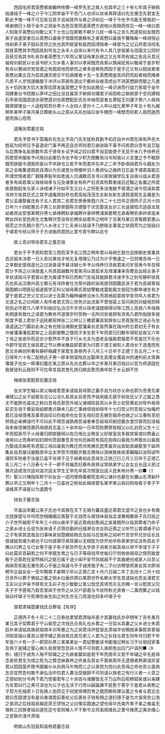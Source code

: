 <!-- { "loadSidebar": true } -->
　　西园毛府君英懋者故翰林修撰一峰罗先生之故人也其卒之三十有七年其子聮佩始谋铭于一峰之介子今江阴学谕干干吾门人也顷以状来再拜请曰先生惠念先君宜无靳此予惟一峰不可见矣见其子且闻其所与者之详如见一峰于今也予乌能无情哉初一峰谢病归卜隐于金牛之洞金牛去邑百里而逺英懋方逊地以居趋而徃见一峰一峰曰若人知我乎英懋曰何敢公天下士也公在斯敢不朝夕几杖一峰与之言久而遂契如友既而弟子自逺至者日众英懋曰盍我乎馆既而裹粮有乏者英懋曰盍我乎饔飱每一峰讲授必侍如弟子弟子固曰吾师之执也其所居室有扁西园清隐者一峰甞为之记云府君讳彻毛其姓英懋其字西园其别号吉之永丰人自宋以来代有令人其几世祖某与信国文公同时且获交焉其书札有存者英懋生六年而父某没母某氏继之又五年而有祖之丧且夭其兄祖母刘躬抚以长读书好义为乡善人事刘以孝闻既而丧焉以慎闻祀焉以敬闻于是岁积有余以惠闻宗党皆德之有图其地而欲伤之者多逊弗免西园于是乎迁又有以税役累者英懋出粟五百为偿其逋天顺壬午饥病瘴者十无一生英懋周旋其间药而起者棺而掩者凡若干人岁悯道暍屋于冲济以茶粥有道出宁都岭谷峻深虎出不测英懋辟而甓之凡里五十饥则发大饥大发荐饥荐发盖英懋之平生如此晩见一峰识进而行益力焉甞于金牛洞建春台书院赡以茅坪之田比没且属其子聮佩勿壊君子闻而称之聮佩甞于空坑建相石亭表信国遗迹亦英懋遗训也英懋配彭氏先卒继而室者五萧程王刘蘧子男六人佩琦辑璋玻瑷女一人适程昭竒孙男十人女四人曾孙十二人卒以成化某甲子年五十有九越明年某甲子某月某日葬陂头山之原从先兆也铭曰金牛閴而一峰壁而将若人觌而逖而逖而我心惄而

　　退庵张君墓志铭

　　君先予受书于蒿庵俞先生比予及门先生犹称其勤予初还自许州君在庠有声邑大姓延为经师见予喜道俞门事予再还自京师则君已谢进取不事予问焉君曰吾年且艾耻与后儁争名矣居数年其子贤举乡试予闻之叹曰君不自显能使子无显乎未几予侍养还则君受命服矣予问焉曰此赈饥令也予有少积方图散焉冯令知我以义言激之予不敢辞既而辞服令谓我矫是以不卒辞也又若干年而君卒先卒之二年予卧病闻君月与姻友为奕之会每集道观奕且酒以为乐或登台倚楼听羽人奏游仙之曲终日忘返予谓君盖能忘所谓世情者君广颡隆凖髫年如老成人日诵数百言寻以家故辍学后复自奋以成从君游者多有闻君事父母继母孝与兄及诸季友有析产后资其殓葬者或召还鞠之各置之所君疾亟勉起坐与家人诀戒诸子孙如平生又曰人之将死多谈鬼魅予甞谓之诬今信诬矣君讳仲方张其氏式之其字退庵其别号也君高祖茂茂生友新友新生道叙道叙生孟庸是为君父孟庸娶崔氏有子五人君其二也君生景泰癸酉六月二十七日卒正德丙子正月十四日年六十四配惠氏子男三长即贤娶陈次德娶于次忠娶袁女亦三长适唐珤次适苖龙其幼者庶出受邹某聘孙男七承禄聘赵承福聘许承祥聘浦承爵聘尤承寿聘俞承祚承宠未聘女四长受邑庠生尤鲁聘次受谈有伦聘余幼君卒之明年丁丑某月某日贤等葬君惠山祖茔之次先期介吾门人乡进士丁仁夫来以铭请予乃摭喻主事宜之状叙而为之铭铭曰于嗟君兮经以师子子方进旃而君则止君兮君兮瞑以此兮

　　故上高训导徐君东之墓志铭

　　君长于予予夙知君至江西而深予去江西之明年君以母病乞致仕巡按御史某重其去迟留未决君一日入告曰某也才地无复用理公乃过为计乎惟速之一日则惟吾母一日之幸御史感焉遂允之过浙臬语予甚详越七年予以侍养归寻疾君来问岁至再今年忽得君讣予哭之以诗亟遣人吊其孤越数月君弟鸿以其孤本及壻潘溱来告葬且出叚主事子辛状请铭乌乎君甞以吏为属谓予知已而称门生铭其能辞君讳淮字东之别号静轩徐其氏也系出汉南州高士穉元有讳烨者仕为常州路织染局提领因籍武进于君为高祖曾祖用国朝以明医征祖遂医学正科父镕母黄氏君幼警敏成童能属文弱冠为郡庠诸生有才望于是君之世父文式以进士及第为翰林编修没未久而君继起甞居学舎邻鸡入焉君为文逐之名之曰鸡断人有传者君尤究心世务识出流辈不啻倍蓰上官问焉则对疑焉则释侃侃必尽君凡八举不利始应弘治戊午岁贡以母老请就禄得训导江西上高居八年母病失明遂有致仕之请君为教务尽道理岁时贽物一无所问贫者顾有资焉凡君所指授多就矩度予甞上君状于巡抚都宪林张二公林公三檄君署县皆辞张公至首旌劳之进必与坐语退送之门葢前此未之有也按治诸御史暨藩臬长贰皆然事在瑞州府志君初无子有女许嫁潘溱溱孤君挈之上高躬督教之既而子本生若干年而君归归数年得软足疾又六年丁母之丧丧毕而足亦少愈然卒不良于行乡大夫为逸老会强致君偕君不至虽饮不乐也今郡守宜宾王侯高君之节以俸米檄县即君家为问君子谓王侯知人君诗长于选澹而有思文亦典则所著有静轩稿藏于家君生景泰丙子八月三十日卒于正德丁丑五月二十七日得年六十有二配杨氏子男一即本侧室陆氏出娶庠生袁儒女儒袁州府通判前太常典簿嵩子也女一即溱妇墓在某之原从先兆也葬以卒之年某月某日铭曰以官为师道固在我彼徒利云我则不可位卑言昌其誉孔扬归病且愈而弗卒杖于乡云胡不伤

　　梅坡张君配郭氏墓志铭

　　张太学生辎以其父梅坡君意来请铭其母郭之墓手自为状亦父命也郭为吾里先辈诸城公之女子幼甞及见公公没久矣其女且老而予铭焉能无感乎抑张氏父子之属之恳尤不能辞也盖状之称曰吾母氏郭吾外祖父诸城知县炅以乡贡士初官黄岩训导外祖母彭实生母于黄岩母幼颖惠贞静未几彭亡事继母钱如母年十七归吾父时吾祖父怡庵府君已没母恨弗及事常自叹曰伤哉命也女吾无母妇吾无舅伤哉命也继之以泣春秋享祀供馈必亲婢请代不可曰此不用吾诚孰用吾诚者奉吾祖母邓躬纫裳衣食饮甞而后进祖母多疾信祷而畏药母顺其志盖三十余年如一日卒而殓葬祭皆相父以礼初吾父生十三年而孤家尽于火母甫归即脱簮珥以佐日用比业稍复父好居室且多致宾客或曰费盍止诸母曰止而弗听如妇顺何吾固重吾言也何氏姊死有孤在抱母曰盍我为养既长曰盍我为娶成氏姊死有遗孤三母曰盍我为教迁而邻焉舅氏昆季虽异出皆助其嫁娶至于延师集友自吾屡试屡黜至卒业太学贽币馆糓岁勤无倦母以哭妹致疾疾革瞩辎曰汝知谚所谓将军柱者乎汝是已盖不肖得于见于闻者如此吾母生正统己巳三月三日卒于正德乙亥三月二十八日寿七十子一即不肖辎吾妇章布政叅议常熟某字公女女五长适义民过锡次适成浩次适何滋次适太学生王举先卒其次侧室出适义民朱珣孙男一曰■〈忄节〉娶义兴堵指挥邦宁孙女女一适同里杨着都宪宜闲公诸孙也墓在长腰山东湾新阡葬以卒之又明年十二月十一日盖状之称如此梅坡君名某字某云铭曰知母者子孝子不诬维其不诬是以为逺图兮

　　钱伯子墓志铭

　　华盖出宋戴公宋子氏也今其族在天下无锡为蕃且盛近斋君文逺华之良也乡有南北钱族望与华埒而世相婚姻近斋娶于北钱而与南钱味泉翁孟浚雅相重故子氏归翁之介子世乔越若干年年三十四以疾卒于是近斋病初愈闻之哀甚图所以铭其葬者乃命子之弟乡进士企说为状来请子贞慎俭勤织纴缝澣合古女则近斋之父听竹公甞谓诸子曰之子有家其宜哉及归事味泉翁暨嫡姑杨氏及姑马氏皆称之如听竹言世乔兄世征长且倍或疑其难为弟也子曰何虞第尽弟耳屡以无相犹为世乔劝卒称弟弟世征没有孤女子携以归育之与已女等于是子有子矣世乔在太学庻子询者方娠其母以举不举请于子子曰此莫非吾嗣若之何不举既生育之与已子等母钱早世每归宁则依依祖母之侧而致爱敬于近斋若在室然候问之妪日属于途少闻不安节则戚戚不宁其垂絶也戒家人曰吾父病闻吾死能无重伤其心乎报之毋遽乌乎子诚贤哉子有二子曰访聘邹邦美女其次即询聘华企益女女一受华腾霄子甚聘子卒以正德乙亥十月六日越二年丁丑闰十二月十四日世乔以葬于舅姑之墓之侧乡曰垂庆原曰某原世乔名榞太学生其请铭也吾友浦君文玉实以企尹来予辞焉文玉曰子也少敢勤公笔公傥念其贤而夭无亦赐一言以慰其父兄夫子乎予感焉乃叙吾昔闻于世乔之从兄户部君与今状所称尤贤者一二事而繋之以铭铭曰吁嗟子兮死惧伤亲生如之何生亦无几而淑也则多吁嗟子兮

　　邹君肃端暨妻钱氏合葬铭【有序】

　　正德丙子冬十月二十二日泰伯里邹君肃端卒是夕其妻钱氏亦卒明年丁丑冬某月某日其子契葬君于宁山祖茔之次钱氏合焉礼也乡葬之一日契从其妻之父乡进士朱君廷补来请铭其族叔祖南丰训导惠之为之状君讳弁姓邹氏肃端字也晩授承事郎其曾祖洪昭其祖以善其父德字辅之其母周氏其兄弟三人君为之长钱与君生同年月归若干年年皆六十有一子一即契孙男三某某某女一君幼警敏读书能强记稍长习于仪弱冠家事及焉于是辅之婴心疾久矣居常忽忽非人情不可测君入承颜色出应门户调剂■〈糹弥〉缝归于成务人殆不知辅之之为病者葢如是若干年而周卒又若干年辅之卒先是母念弟贫君生为馆之死为之葬念妹寡养之终身及其女不衰故周卒无遗憾者两弟请异室君以田园室庐图书服器仆从舟舆马牛物而三之以弟恱为恱曰此吾母之命也吾父虽病志亦宜然吾何敢不承弘治中饥君入粟当受服辞不可则请以族老之有行义者一人受之正德初劝分令再下君乃受服君年三十余钱与诸媵皆无子乃议所后昭穆叙矣或以亲踈为言君曰行之弗可渎也为父子也无渎于行而以嗣虽踈不犹愈于需乎于是君从弟勲之子契方在襁君卜日告族人抱而见于祠堂择傅而育之既而朝有建议着之令者与君志合君曰吾固谓当有是论者谓君前善处父后善处子钱有相之道妇德于是为大邹宋忠公浩之弟洞之后钱祖吴越武肃王镠钱之父曰惟实圆通之望也母华氏南齐孝子某之裔盖无锡称三旧族者铭曰道在迩兮变则难人不于斯兮又将奚观维处之善兮维质之美亦维心之安孰尔浅兮肃端

　　明故山东冠县知县杨君墓志铭

